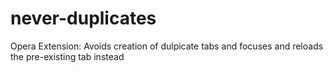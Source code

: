 never-duplicates
================

Opera Extension: Avoids creation of dulpicate tabs and focuses and reloads the pre-existing tab instead